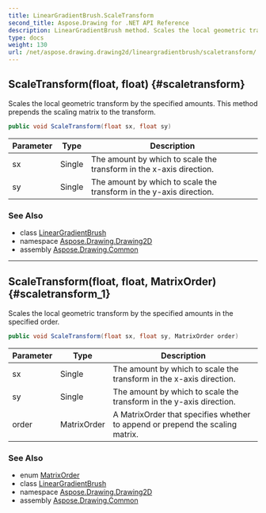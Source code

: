 ```yaml
---
title: LinearGradientBrush.ScaleTransform
second_title: Aspose.Drawing for .NET API Reference
description: LinearGradientBrush method. Scales the local geometric transform by the specified amounts. This method prepends the scaling matrix to the transform
type: docs
weight: 130
url: /net/aspose.drawing.drawing2d/lineargradientbrush/scaletransform/
---
```

## ScaleTransform(float, float) {#scaletransform}

Scales the local geometric transform by the specified amounts. This method prepends the scaling matrix to the transform.

```csharp
public void ScaleTransform(float sx, float sy)
```

| Parameter | Type | Description |
| --- | --- | --- |
| sx | Single | The amount by which to scale the transform in the x-axis direction. |
| sy | Single | The amount by which to scale the transform in the y-axis direction. |

### See Also

* class [LinearGradientBrush](../)
* namespace [Aspose.Drawing.Drawing2D](../../lineargradientbrush/)
* assembly [Aspose.Drawing.Common](../../../)

---

## ScaleTransform(float, float, MatrixOrder) {#scaletransform_1}

Scales the local geometric transform by the specified amounts in the specified order.

```csharp
public void ScaleTransform(float sx, float sy, MatrixOrder order)
```

| Parameter | Type | Description |
| --- | --- | --- |
| sx | Single | The amount by which to scale the transform in the x-axis direction. |
| sy | Single | The amount by which to scale the transform in the y-axis direction. |
| order | MatrixOrder | A MatrixOrder that specifies whether to append or prepend the scaling matrix. |

### See Also

* enum [MatrixOrder](../../matrixorder/)
* class [LinearGradientBrush](../)
* namespace [Aspose.Drawing.Drawing2D](../../lineargradientbrush/)
* assembly [Aspose.Drawing.Common](../../../)



